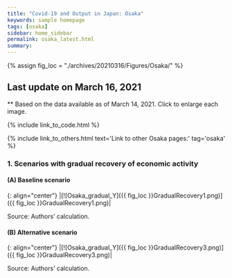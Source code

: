 ```yaml
---
title: "Covid-19 and Output in Japan: Osaka"
keywords: sample homepage
tags: [osaka]
sidebar: home_sidebar
permalink: osaka_latest.html
summary:
---
```


{% assign fig_loc = "./archives/20210316/Figures/Osaka/" %}

## Last update on March 16, 2021
** Based on the data available as of March 14, 2021. Click to enlarge each image.

{% include link_to_code.html %}

{% include link_to_others.html text='Link to other Osaka pages:' tag='osaka' %}


### 1. Scenarios with gradual recovery of economic activity

#### (A) Baseline scenario

{: align="center"}
|[![Osaka_gradual_Y]({{ fig_loc }}GradualRecovery1.png)]({{ fig_loc }}GradualRecovery1.png)|

Source: Authors’ calculation.

#### (B) Alternative scenario

{: align="center"}
|[![Osaka_gradual_Y]({{ fig_loc }}GradualRecovery3.png)]({{ fig_loc }}GradualRecovery3.png)|

Source: Authors’ calculation.
